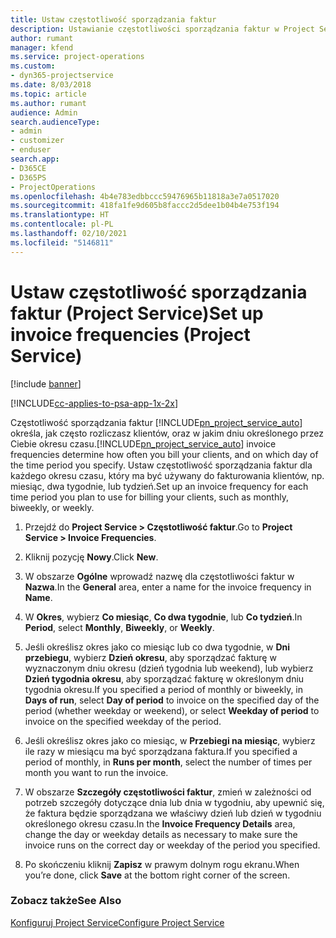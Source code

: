 ```yaml
---
title: Ustaw częstotliwość sporządzania faktur
description: Ustawianie częstotliwości sporządzania faktur w Project Service
author: rumant
manager: kfend
ms.service: project-operations
ms.custom:
- dyn365-projectservice
ms.date: 8/03/2018
ms.topic: article
ms.author: rumant
audience: Admin
search.audienceType:
- admin
- customizer
- enduser
search.app:
- D365CE
- D365PS
- ProjectOperations
ms.openlocfilehash: 4b4e783edbbccc59476965b11818a3e7a0517020
ms.sourcegitcommit: 418fa1fe9d605b8faccc2d5dee1b04b4e753f194
ms.translationtype: HT
ms.contentlocale: pl-PL
ms.lasthandoff: 02/10/2021
ms.locfileid: "5146811"
---
```

# <a name="set-up-invoice-frequencies-project-service"></a><span data-ttu-id="98699-103">Ustaw częstotliwość sporządzania faktur (Project Service)</span><span class="sxs-lookup"><span data-stu-id="98699-103">Set up invoice frequencies (Project Service)</span></span>

[!include [banner](../includes/psa-now-project-operations.md)]

[!INCLUDE[cc-applies-to-psa-app-1x-2x](../includes/cc-applies-to-psa-app-1x-2x.md)]

<span data-ttu-id="98699-104">Częstotliwość sporządzania faktur [!INCLUDE[pn_project_service_auto](../includes/pn-project-service-auto.md)] określa, jak często rozliczasz klientów, oraz w jakim dniu określonego przez Ciebie okresu czasu.</span><span class="sxs-lookup"><span data-stu-id="98699-104">[!INCLUDE[pn_project_service_auto](../includes/pn-project-service-auto.md)] invoice frequencies determine how often you bill your clients, and on which day of the time period you specify.</span></span> <span data-ttu-id="98699-105">Ustaw częstotliwość sporządzania faktur dla każdego okresu czasu, który ma być używany do fakturowania klientów, np. miesiąc, dwa tygodnie, lub tydzień.</span><span class="sxs-lookup"><span data-stu-id="98699-105">Set up an invoice frequency for each time period you plan to use for billing your clients, such as monthly, biweekly, or weekly.</span></span>  
  
1.  <span data-ttu-id="98699-106">Przejdź do **Project Service > Częstotliwość faktur**.</span><span class="sxs-lookup"><span data-stu-id="98699-106">Go to **Project Service > Invoice Frequencies**.</span></span>  
  
2.  <span data-ttu-id="98699-107">Kliknij pozycję **Nowy**.</span><span class="sxs-lookup"><span data-stu-id="98699-107">Click **New**.</span></span>  
  
3.  <span data-ttu-id="98699-108">W obszarze **Ogólne** wprowadź nazwę dla częstotliwości faktur w **Nazwa**.</span><span class="sxs-lookup"><span data-stu-id="98699-108">In the **General** area, enter a name for the invoice frequency in **Name**.</span></span>  
  
4.  <span data-ttu-id="98699-109">W **Okres**, wybierz **Co miesiąc**, **Co dwa tygodnie**, lub **Co tydzień**.</span><span class="sxs-lookup"><span data-stu-id="98699-109">In **Period**, select **Monthly**, **Biweekly**, or **Weekly**.</span></span>  
  
5.  <span data-ttu-id="98699-110">Jeśli określisz okres jako co miesiąc lub co dwa tygodnie, w **Dni przebiegu**, wybierz **Dzień okresu**, aby sporządzać fakturę w wyznaczonym dniu okresu (dzień tygodnia lub weekend), lub wybierz **Dzień tygodnia okresu**, aby sporządzać fakturę w określonym dniu tygodnia okresu.</span><span class="sxs-lookup"><span data-stu-id="98699-110">If you specified a period of monthly or biweekly, in **Days of run**, select **Day of period** to invoice on the specified day of the period (whether weekday or weekend), or select **Weekday of period** to invoice on the specified weekday of the period.</span></span>  
  
6.  <span data-ttu-id="98699-111">Jeśli określisz okres jako co miesiąc, w **Przebiegi na miesiąc**, wybierz ile razy w miesiącu ma być sporządzana faktura.</span><span class="sxs-lookup"><span data-stu-id="98699-111">If you specified a period of monthly, in **Runs per month**, select the number of times per month you want to run the invoice.</span></span>  
  
7.  <span data-ttu-id="98699-112">W obszarze **Szczegóły częstotliwości faktur**, zmień w zależności od potrzeb szczegóły dotyczące dnia lub dnia w tygodniu, aby upewnić się, że faktura będzie sporządzana we właściwy dzień lub dzień w tygodniu określonego okresu czasu.</span><span class="sxs-lookup"><span data-stu-id="98699-112">In the **Invoice Frequency Details** area, change the day or weekday details as necessary to make sure the invoice runs on the correct day or weekday of the period you specified.</span></span>  
  
8.  <span data-ttu-id="98699-113">Po skończeniu kliknij **Zapisz** w prawym dolnym rogu ekranu.</span><span class="sxs-lookup"><span data-stu-id="98699-113">When you’re done, click **Save** at the bottom right corner of the screen.</span></span>  
  
### <a name="see-also"></a><span data-ttu-id="98699-114">Zobacz także</span><span class="sxs-lookup"><span data-stu-id="98699-114">See Also</span></span>  
 [<span data-ttu-id="98699-115">Konfiguruj Project Service</span><span class="sxs-lookup"><span data-stu-id="98699-115">Configure Project Service</span></span>](../psa/configure.md)

